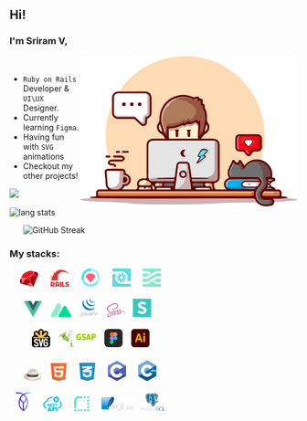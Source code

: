 ## Hi!

### I'm Sriram V,


<img align="right" alt="desk" width="380px" src="./images/programmer.webp">
&ensp;

- `Ruby on Rails` Developer & `UI\UX` Designer.
- Currently learning `Figma`.
- Having fun with `SVG` animations
- Checkout my other projects!

<p>
<a href="https://www.codewars.com/users/Sriram2311">
<img height="25px" src="https://www.codewars.com/users/Sriram2311/badges/micro">
</a>
</p>

<p align="left">
<img alt="lang stats" src="https://github-readme-stats.vercel.app/api/top-langs/?username=ruby-ist&layout=compact&hide_border=true&bg_color=1b2731&text_color=ebdfe2&title_color=eb1622&langs_count=10&hide=procfile&exclude_repo=dice,blog">
</p>

<img align="right" alt="GitHub Streak" width="480px" src="https://github-readme-streak-stats.herokuapp.com?user=ruby-ist&theme=vue-dark&hide_border=true">&ensp;


### My stacks:

<div align="left">
<div>
    &ensp;&ensp;
    <a href="https://www.ruby-lang.org/en/"> <img alt=".rb" src="./images/ruby.svg" width="32px" /></a> &ensp;&ensp;
    <a href=https://rubyonrails.org/"> <img alt=".rails" src="./images/rails.svg" width="32px" /></a> &ensp;&ensp;
    <a href=https://rubyonrails.org/"> <img alt=".rails" src="./images/rspec.svg" width="32px" /></a> &ensp;&ensp;
    <a href="https://turbo.hotwired.dev/"> <img alt=".turbo" src="./images/turbo.svg" width="32px" /></a> &ensp;&ensp;
    <a href="https://stimulus.hotwired.dev/"> <img alt=".stimulus" src="./images/stimulus.svg" width="32px" /></a>
</div>
&ensp;
<div>
    &ensp;&ensp;&ensp;
    <a href="https://vuejs.org/"> <img alt=".vue" src="./images/vue.svg" width="32px" /></a> &ensp;
    <a href="https://nuxtjs.org/"> <img alt=".nuxt" src="./images/nuxt.svg" width="36px" /></a> &ensp;
    <a href="https://jquery.com/"> <img alt=".jquery" src="./images/jquery.svg" width="32px" /></a> &ensp;
    <a href="https://sass-lang.com/"> <img alt=".scss" src="./images/scss.svg" width="32px" /></a> &ensp;
    <a href="https://semantic-ui.com/"> <img alt=".semantic-ui" src="./images/semantic-ui.svg" width="32px" /></a>
</div>
&ensp;
<div>
    &ensp;&ensp;&ensp;&ensp;&ensp;
    <a href="https://developer.mozilla.org/en-US/docs/Web/SVG"> <img alt=".svg" src="./images/svg.svg" width="32px" /></a> &ensp;
    <a href="https://greensock.com/gsap/"> <img alt=".gsap" src="./images/gsap.svg" width="65px" /></a> &ensp;
    <a href="https://www.figma.com/"> <img alt=".figma" src="./images/figma.svg" width="32px" /></a> &ensp;
    <a href="https://www.adobe.com/in/products/illustrator.html"> <img alt=".ai" src="./images/illustrator.svg" width="32px" /></a>
</div>
&ensp;
<div>
    &ensp;&ensp;&ensp;
    <a href="https://sinatrarb.com/"> <img alt=".sinatra" src="./images/sinatra.svg" width="32px" /></a> &ensp;
    <a href="https://developer.mozilla.org/en-US/docs/Web/HTML"> <img alt=".html" src="./images/html.svg" width="28px" /></a> &ensp;&ensp;
    <a href="https://developer.mozilla.org/en-US/docs/Web/CSS"> <img alt=".css" src="./images/css.svg" width="28px" /></a> &ensp;&ensp;
    <a href="https://en.wikipedia.org/wiki/C_(programming_language)"> <img alt=".c" src="./images/c.svg" width="32px" /></a> &ensp;&ensp;
    <a href="https://cplusplus.com/doc/tutorial/"> <img alt=".cpp" src="./images/c++.svg" width="32px" /></a>
</div>
&ensp;
<div>
    &ensp;
    <a href="https://cockroachdb.cloud/"> <img alt=".cockroach" src="./images/cockroach-db.svg" width="26px" /></a> &ensp;&ensp;
    <a href="https://restfulapi.net/"> <img alt=".rest" src="./images/rest.svg" width="32px" /></a> &ensp;&ensp;
    <a href="https://render.com/"> <img alt=".render" src="./images/render.svg" width="26px" /></a> &ensp;&ensp;
    <a href="https://www.sqlite.org/index.html"> <img alt=".sqlite" src="./images/sqlite.svg" width="56px" /></a> &ensp;
    <a href="https://www.postgresql.org/"> <img alt=".postgres" src="./images/postgres.svg" width="43px" /></a>
</div>
</div>
&ensp;
